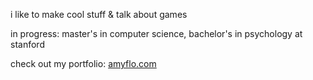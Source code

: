 i like to make cool stuff & talk about games

in progress: master's in computer science, bachelor's in psychology at stanford

check out my portfolio: [amyflo.com](https://amyflo.com/)


